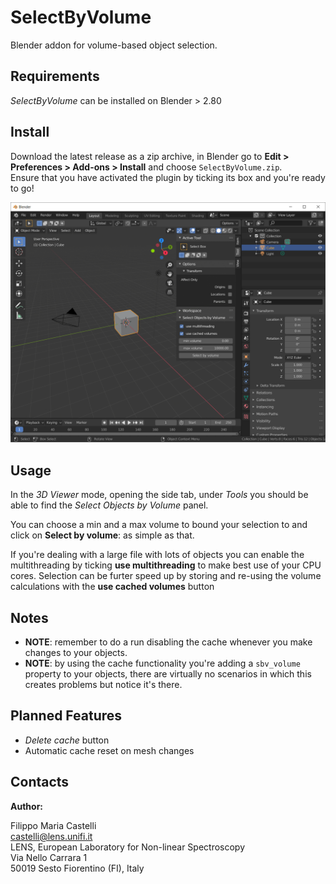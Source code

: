 # SelectByVolume
Blender addon for volume-based object selection. 

## Requirements
*SelectByVolume* can be installed on Blender > 2.80
## Install
Download the latest release as a zip archive, in Blender go to **Edit > Preferences > Add-ons > Install** and choose `SelectByVolume.zip`.   
Ensure that you have activated the plugin by ticking its box and you're ready to go!

![Install Screenshot](img/screenshot.PNG?raw=true "Title")

## Usage
In the *3D Viewer* mode, opening the side tab, under *Tools* you should be able to find the *Select Objects by Volume* panel. 

You can choose a min and a max volume to bound your selection to and click on **Select by volume**: as simple as that.

If you're dealing with a large file with lots of objects you can enable the multithreading by ticking **use multithreading** to make best use of your CPU cores.
Selection can be furter speed up by storing and re-using the volume calculations with the **use cached volumes** button

## Notes
- **NOTE**: remember to do a run disabling the cache whenever you make changes to your objects.
- **NOTE**: by using the cache functionality you're adding a `sbv_volume` property to your objects, there are virtually no scenarios in which this creates problems but notice it's there.
## Planned Features 
- *Delete cache* button
- Automatic cache reset on mesh changes

## Contacts

**Author:**

Filippo Maria Castelli  
castelli@lens.unifi.it  
LENS, European Laboratory for Non-linear Spectroscopy  
Via Nello Carrara 1  
50019 Sesto Fiorentino (FI), Italy

